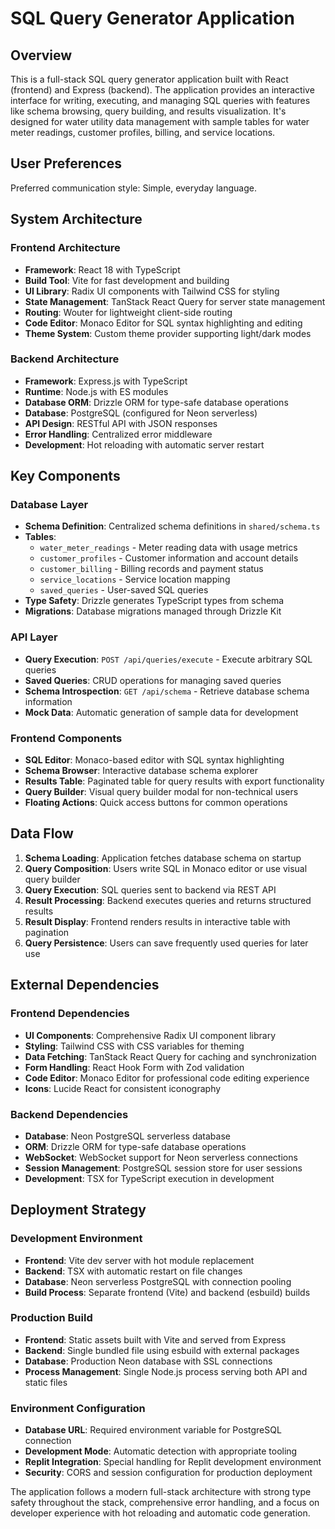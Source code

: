 # SQL Query Generator Application

## Overview

This is a full-stack SQL query generator application built with React (frontend) and Express (backend). The application provides an interactive interface for writing, executing, and managing SQL queries with features like schema browsing, query building, and results visualization. It's designed for water utility data management with sample tables for water meter readings, customer profiles, billing, and service locations.

## User Preferences

Preferred communication style: Simple, everyday language.

## System Architecture

### Frontend Architecture
- **Framework**: React 18 with TypeScript
- **Build Tool**: Vite for fast development and building
- **UI Library**: Radix UI components with Tailwind CSS for styling
- **State Management**: TanStack React Query for server state management
- **Routing**: Wouter for lightweight client-side routing
- **Code Editor**: Monaco Editor for SQL syntax highlighting and editing
- **Theme System**: Custom theme provider supporting light/dark modes

### Backend Architecture
- **Framework**: Express.js with TypeScript
- **Runtime**: Node.js with ES modules
- **Database ORM**: Drizzle ORM for type-safe database operations
- **Database**: PostgreSQL (configured for Neon serverless)
- **API Design**: RESTful API with JSON responses
- **Error Handling**: Centralized error middleware
- **Development**: Hot reloading with automatic server restart

## Key Components

### Database Layer
- **Schema Definition**: Centralized schema definitions in `shared/schema.ts`
- **Tables**: 
  - `water_meter_readings` - Meter reading data with usage metrics
  - `customer_profiles` - Customer information and account details
  - `customer_billing` - Billing records and payment status
  - `service_locations` - Service location mapping
  - `saved_queries` - User-saved SQL queries
- **Type Safety**: Drizzle generates TypeScript types from schema
- **Migrations**: Database migrations managed through Drizzle Kit

### API Layer
- **Query Execution**: `POST /api/queries/execute` - Execute arbitrary SQL queries
- **Saved Queries**: CRUD operations for managing saved queries
- **Schema Introspection**: `GET /api/schema` - Retrieve database schema information
- **Mock Data**: Automatic generation of sample data for development

### Frontend Components
- **SQL Editor**: Monaco-based editor with SQL syntax highlighting
- **Schema Browser**: Interactive database schema explorer
- **Results Table**: Paginated table for query results with export functionality
- **Query Builder**: Visual query builder modal for non-technical users
- **Floating Actions**: Quick access buttons for common operations

## Data Flow

1. **Schema Loading**: Application fetches database schema on startup
2. **Query Composition**: Users write SQL in Monaco editor or use visual query builder
3. **Query Execution**: SQL queries sent to backend via REST API
4. **Result Processing**: Backend executes queries and returns structured results
5. **Result Display**: Frontend renders results in interactive table with pagination
6. **Query Persistence**: Users can save frequently used queries for later use

## External Dependencies

### Frontend Dependencies
- **UI Components**: Comprehensive Radix UI component library
- **Styling**: Tailwind CSS with CSS variables for theming
- **Data Fetching**: TanStack React Query for caching and synchronization
- **Form Handling**: React Hook Form with Zod validation
- **Code Editor**: Monaco Editor for professional code editing experience
- **Icons**: Lucide React for consistent iconography

### Backend Dependencies
- **Database**: Neon PostgreSQL serverless database
- **ORM**: Drizzle ORM for type-safe database operations
- **WebSocket**: WebSocket support for Neon serverless connections
- **Session Management**: PostgreSQL session store for user sessions
- **Development**: TSX for TypeScript execution in development

## Deployment Strategy

### Development Environment
- **Frontend**: Vite dev server with hot module replacement
- **Backend**: TSX with automatic restart on file changes
- **Database**: Neon serverless PostgreSQL with connection pooling
- **Build Process**: Separate frontend (Vite) and backend (esbuild) builds

### Production Build
- **Frontend**: Static assets built with Vite and served from Express
- **Backend**: Single bundled file using esbuild with external packages
- **Database**: Production Neon database with SSL connections
- **Process Management**: Single Node.js process serving both API and static files

### Environment Configuration
- **Database URL**: Required environment variable for PostgreSQL connection
- **Development Mode**: Automatic detection with appropriate tooling
- **Replit Integration**: Special handling for Replit development environment
- **Security**: CORS and session configuration for production deployment

The application follows a modern full-stack architecture with strong type safety throughout the stack, comprehensive error handling, and a focus on developer experience with hot reloading and automatic code generation.